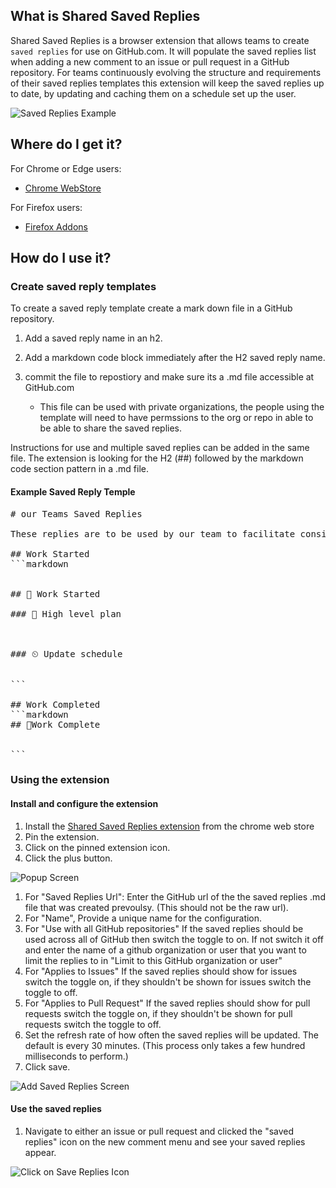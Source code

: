 ## What is Shared Saved Replies

Shared Saved Replies is a browser extension that allows teams to create `saved replies` for use on GitHub.com. It will populate the saved replies list when adding a new comment to an issue or pull request in a GitHub repository. For teams continuously evolving the structure and requirements of their saved replies templates this extension will keep the saved replies up to date, by updating and caching them on a schedule set up the user.

![Saved Replies Example](https://github.com/awright18/SharedSavedReplies/blob/main/src/ChromeExtension/images/main_screen_shot.png)

## Where do I get it? 

For Chrome or Edge users:
- [Chrome WebStore](https://chromewebstore.google.com/detail/shared-saved-replies/lgfgefhgbpjhebeljngbobdehmldmjfc)

For Firefox users: 
- [Firefox Addons](https://addons.mozilla.org/en-US/firefox/addon/shared-saved-replies/)

## How do I use it? 

### Create saved reply templates

To create a saved reply template create a mark down file in a GitHub repository. 

1. Add a saved reply name in an h2. 

1. Add a markdown code block immediately after the H2 saved reply name. 

1. commit the file to repostiory and make sure its a .md file accessible at GitHub.com 
   - This file can be used with private organizations, the people using the template will need to have permssions to the org or repo in able to be able to share the saved replies. 

Instructions for use and multiple saved replies can be added in the same file. The extension is looking for the H2 (##) followed by the markdown code section pattern in a .md file. 

#### Example Saved Reply Temple

<pre>
# our Teams Saved Replies

These replies are to be used by our team to facilitate consistent communication. 

## Work Started
```markdown 
<!-- Fill out the following information -->

## 🚀 Work Started 

### 📝 High level plan

<!-- include any details that may be useful for other reading this comment -->

### ⏲ Update schedule 

<!-- How often do you plan to communicate updates -->
```

## Work Completed
```markdown
## 🎉Work Complete

<!-- share any information that may be valuable to people reading this message 
  including include related issues, prs, or any other details -->
```
</pre>

### Using the extension

#### Install and configure the extension

1. Install the [Shared Saved Replies extension](https://chrome.google.com/webstore/detail/shared-saved-replies/lgfgefhgbpjhebeljngbobdehmldmjfc) from the chrome web store
1. Pin the extension.
1. Click on the pinned extension icon.
1. Click the plus button. 

![Popup Screen](https://github.com/awright18/SharedSavedReplies/blob/main/src/ChromeExtension/images/popup.png)

1. For "Saved Replies Url": Enter the GitHub url of the the saved replies .md file that was created prevoulsy. (This should not be the raw url).
1. For "Name", Provide a unique name for the configuration. 
1. For "Use with all GitHub repositories" If the saved replies should be used across all of GitHub then switch the toggle to on. If not switch it off and enter the name of a github organization or user that you want to limit the replies to in "Limit to this GitHub organization or user" 
1. For "Applies to Issues" If the saved replies should show for issues switch the toggle on, if they shouldn't be shown for issues switch the toggle to off. 
2. For "Applies to Pull Request" If the saved replies should show for pull requests switch the toggle on, if they shouldn't be shown for pull requests switch the toggle to off. 
1. Set the refresh rate of how often the saved replies will be updated. The default is every 30 minutes. (This process only takes a few hundred milliseconds to perform.)
1. Click save.

![Add Saved Replies Screen](https://github.com/awright18/SharedSavedReplies/blob/main/src/ChromeExtension/images/Add_Screen.png)


#### Use the saved replies

1. Navigate to either an issue or pull request and clicked the "saved replies" icon on the new comment menu and see your saved replies appear. 

![Click on Save Replies Icon](https://github.com/awright18/SharedSavedReplies/blob/main/docs/images/click_saved_replies_icon.png)

